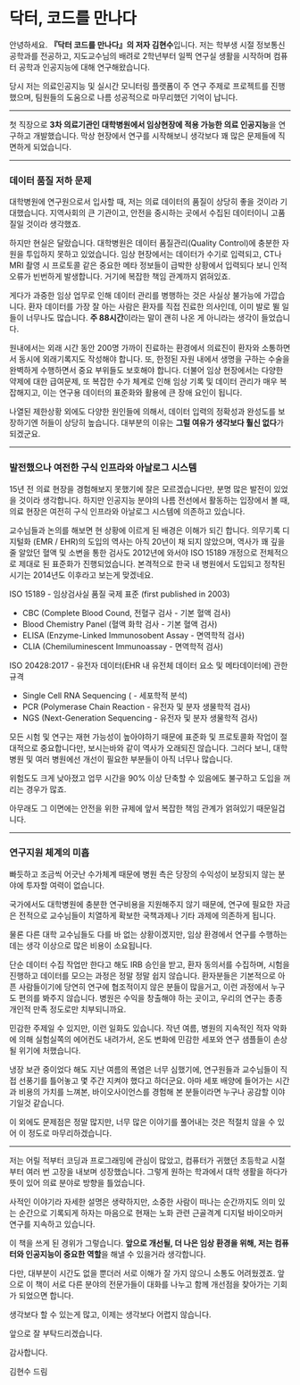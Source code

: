 # 닥터, 코드를 만나다

안녕하세요. **『닥터 코드를 만나다』의 저자 김현수**입니다.
저는 학부생 시절 정보통신공학과를 전공하고, 지도교수님의 배려로 2학년부터 일찍 연구실 생활을 시작하며 컴퓨터 공학과 인공지능에 대해 연구해왔습니다. 

당시 저는 의료인공지능 및 실시간 모니터링 플랫폼이 주 연구 주제로 프로젝트를 진행했으며, 팀원들의 도움으로 나름 성공적으로 마무리했던 기억이 납니다.

---
첫 직장으로 **3차 의료기관인 대학병원에서 임상현장에 적용 가능한 의료 인공지능**을 연구하고 개발했습니다. 막상 현장에서 연구를 시작해보니 생각보다 꽤 많은 문제들에 직면하게 되었습니다.

---
### 데이터 품질 저하 문제
대학병원에 연구원으로서 입사할 때, 저는 의료 데이터의 품질이 상당히 좋을 것이라 기대했습니다. 지역사회의 큰 기관이고, 안전을 중시하는 곳에서 수집된 데이터이니 고품질일 것이라 생각했죠. 

하지만 현실은 달랐습니다. 대학병원은 데이터 품질관리(Quality Control)에 충분한 자원을 투입하지 못하고 있었습니다. 임상 현장에서는 데이터가 수기로 입력되고, CT나 MRI 촬영 시 프로토콜 같은 중요한 메타 정보들이 급박한 상황에서 입력되다 보니 인적 오류가 빈번하게 발생합니다. 거기에 복잡한 책임 관계까지 얽혀있죠.

게다가 과중한 임상 업무로 인해 데이터 관리를 병행하는 것은 사실상 불가능에 가깝습니다. 환자 데이터를 가장 잘 아는 사람은 환자를 직접 진료한 의사인데, 이미 발로 뛸 일들이 너무나도 많습니다. **주 88시간**이라는 말이 괜히 나온 게 아니라는 생각이 들었습니다. 

원내에서는 외래 시간 동안 200명 가까이 진료하는 환경에서 의료진이 환자와 소통하면서 동시에 외래기록지도 작성해야 합니다. 또, 한정된 자원 내에서 생명을 구하는 수술을 완벽하게 수행하면서 중요 부위들도 보호해야 합니다. 더불어 임상 현장에서는 다양한 약제에 대한 급여문제, 또 복잡한 수가 체계로 인해 임상 기록 및 데이터 관리가 매우 복잡해지고, 이는 연구용 데이터의 표준화와 활용에 큰 장애 요인이 됩니다.


나열된 제한상황 외에도 다양한 원인들에 의해서, 데이터 입력의 정확성과 완성도를 보장하기엔 허들이 상당히 높습니다. 대부분의 이유는 **그럴 여유가 생각보다 훨신 없다**가 되겠군요.

---
### 발전했으나 여전한 구식 인프라와 아날로그 시스템
15년 전 의료 현장을 경험해보지 못했기에 잘은 모르겠습니다만, 분명 많은 발전이 있었을 것이라 생각합니다. 하지만 인공지능 분야의 나름 전선에서 활동하는 입장에서 볼 때, 의료 현장은 여전히 구식 인프라와 아날로그 시스템에 의존하고 있습니다.

교수님들과 논의를 해보면 현 상황에 이르게 된 배경은 이해가 되긴 합니다. 의무기록 디지털화 (EMR / EHR)의 도입의 역사는 아직 20년이 채 되지 않았으며, 역사가 꽤 깊을줄 알았던 혈액 및 소변을 통한 검사도 2012년에 와서야 ISO 15189 개정으로 전체적으로 제대로 된 표준화가 진행되었습니다. 본격적으로 한국 내 병원에서 도입되고 정착된 시기는 2014년도 이후라고 보는게 맞겠네요.

ISO 15189 - 임상검사실 품질 국제 표준 (first published in 2003)
- CBC (Complete Blood Cound, 전혈구 검사 - 기본 혈액 검사)
- Blood Chemistry Panel (혈액 화학 검사 - 기본 혈액 검사)
- ELISA (Enzyme-Linked Immunosobent Assay - 면역학적 검사)
- CLIA (Chemiluminescent Immunoassay - 면역학적 검사)

ISO 20428:2017 - 유전자 데이터(EHR 내 유전체 데이터 요소 및 메타데이터에) 관한 규격
- Single Cell RNA Sequencing ( - 세포학적 분석)
- PCR (Polymerase Chain Reaction - 유전자 및 분자 생물학적 검사)
- NGS (Next-Generation Sequencing - 유전자 및 분자 생물학적 검사)

모든 시험 및 연구는 재현 가능성이 높아야하기 때문에 표준화 및 프로토콜화 작업이 절대적으로 중요합니다만, 보시는바와 같이 역사가 오래되진 않습니다. 그러다 보니, 대학병원 및 여러 병원에선 개선이 필요한 부분들이 아직 너무나 많습니다.

위험도도 크게 낮아졌고 업무 시간을 90% 이상 단축할 수 있음에도 불구하고 도입을 꺼리는 경우가 많죠. 

아무래도 그 이면에는 안전을 위한 규제에 앞서 복잡한 책임 관계가 얽혀있기 때문일겁니다.

---
### 연구지원 체계의 미흡
빠듯하고 조금씩 어긋난 수가체계 때문에 병원 측은 당장의 수익성이 보장되지 않는 분야에 투자할 여력이 없습니다. 

국가에서도 대학병원에 충분한 연구비용을 지원해주지 않기 때문에, 연구에 필요한 자금은 전적으로 교수님들이 치열하게 확보한 국책과제나 기타 과제에 의존하게 됩니다.

물론 다른 대학 교수님들도 다를 바 없는 상황이겠지만, 임상 환경에서 연구를 수행하는 데는 생각 이상으로 많은 비용이 소요됩니다. 

단순 데이터 수집 작업만 한다고 해도 IRB 승인을 받고, 환자 동의서를 수집하며, 시험을 진행하고 데이터를 모으는 과정은 정말 정말 쉽지 않습니다. 환자분들은 기본적으로 아픈 사람들이기에 당연히 연구에 협조적이지 않은 분들이 많을거고, 이런 과정에서 누구도 편의를 봐주지 않습니다. 병원은 수익을 창출해야 하는 곳이고, 우리의 연구는 종종 개인적 만족 정도로만 치부되니까요.

민감한 주제일 수 있지만, 이런 일화도 있습니다. 작년 여름, 병원의 지속적인 적자 악화에 의해 실험실쪽의 에어컨도 내려가서, 온도 변화에 민감한 세포와 연구 샘플들이 손상될 위기에 처했습니다. 

냉장 보관 중이었다 해도 지난 여름의 폭염은 너무 심했기에, 연구원들과 교수님들이 직접 선풍기를 틀어놓고 몇 주간 지켜야 했다고 하더군요. 아마 세포 배양에 들어가는 시간과 비용의 가치를 느껴본, 바이오사이언스를 경험해 본 분들이라면 누구나 공감할 이야기일것 같습니다.

이 외에도 문제점은 정말 많지만, 너무 많은 이야기를 풀어내는 것은 적절치 않을 수 있어 이 정도로 마무리하겠습니다.

---
저는 어릴 적부터 코딩과 프로그래밍에 관심이 많았고, 컴퓨터가 귀했던 초등학교 시절부터 여러 번 고장을 내보며 성장했습니다. 그렇게 원하는 학과에서 대학 생활을 하다가 뜻이 있어 의료 분야로 방향을 틀었습니다. 

사적인 이야기라 자세한 설명은 생략하지만, 소중한 사람이 떠나는 순간까지도 의미 있는 순간으로 기록되게 하자는 마음으로 현재는 노화 관련 근골격계 디지털 바이오마커 연구를 지속하고 있습니다.

이 책을 쓰게 된 경위가 그렇습니다. **앞으로 개선될, 더 나은 임상 환경을 위해, 저는 컴퓨터와 인공지능이 중요한 역할**을 해낼 수 있을거라 생각합니다. 

다만, 대부분이 시간도 없을 뿐더러 서로 이해가 잘 가지 않으니 소통도 어려웠겠죠. 앞으로 이 책이 서로 다른 분야의 전문가들이 대화를 나누고 함께 개선점을 찾아가는 기회가 되었으면 합니다.

생각보다 할 수 있는게 많고, 이제는 생각보다 어렵지 않습니다. 

앞으로 잘 부탁드리겠습니다.

감사합니다. 

김현수 드림
